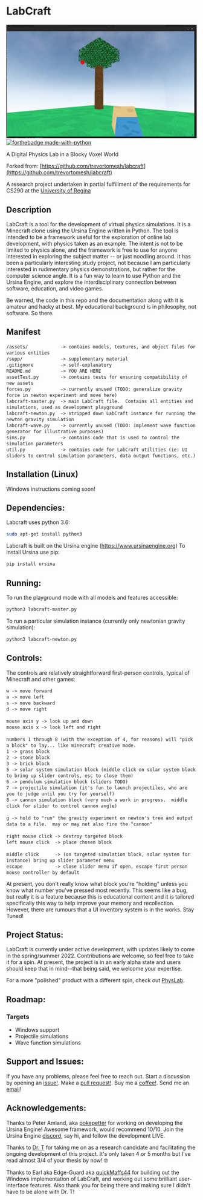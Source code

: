 # LabCraft
![screenshot](supp/labcraft-screen1.png)
[![forthebadge made-with-python](http://ForTheBadge.com/images/badges/made-with-python.svg)](https://www.python.org/)

A Digital Physics Lab in a Blocky Voxel World

Forked from: [https://github.com/trevortomesh/labcraft](https://github.com/trevortomesh/labcraft)

A research project undertaken in partial fulfillment of the requirements for CS290 at the [University of Regina](www.uregina.ca)

## Description

LabCraft is a tool for the development of virtual physics simulations.  It is a Minecraft clone using the Ursina Engine written in Python.  The tool is intended to be a framework useful for the exploration of online lab development, with physics taken as an example.  The intent is not to be limited to physics alone, and the framework is free to use for anyone interested in exploring the subject matter -- or just noodling around.  It has been a particularly interesting study project, not because I am particularly interested in rudimentary physics demonstrations, but rather for the computer science angle.  It is a fun way to learn to use Python and the Ursina Engine, and explore the interdisciplinary connection between software, education, and video games.

Be warned, the code in this repo and the documentation along with it is amateur and hacky at best.  My educational background is in philosophy, not software.  So there.

## Manifest

```
/assets/            -> contains models, textures, and object files for various entities
/supp/              -> supplementary material
.gitignore          -> self-explanatory
README.md           -> YOU ARE HERE
assetTest.py        -> contains tests for ensuring compatibility of new assets
forces.py           -> currently unused (TODO: generalize gravity force in newton experiment and move here)
labcraft-master.py  -> main LabCraft file.  Contains all entities and simulations, used as development playground
labcraft-newton.py  -> stripped down LabCraft instance for running the newton gravity simulation
labcraft-wave.py    -> currently unused (TODO: implement wave function generator for illustrative purposes)
sims.py             -> contains code that is used to control the simulation parameters
util.py             -> contains code for LabCraft utilities (ie: UI sliders to control simulation parameters, data output functions, etc.)
```

## Installation (Linux)

Windows instructions coming soon!

## Dependencies:
Labcraft uses python 3.6:
```bash
sudo apt-get install python3
```

Labcraft is built on the Ursina engine (https://www.ursinaengine.org)
To install Ursina use pip:
``` bash
pip install ursina

```

## Running:
To run the playground mode with all models and features accessible:
```bash
python3 labcraft-master.py
```

To run a particular simulation instance (currently only newtonian gravity simulation):
```bash
python3 labcraft-newton.py
```

## Controls:
The controls are relatively straightforward first-person controls, typical of Minecraft and other games:
```
w -> move forward
a -> move left
s -> move backward
d -> move right

mouse axis y -> look up and down
mouse axis x -> look left and right

numbers 1 through 8 (with the exception of 4, for reasons) will "pick a block" to lay... like minecraft creative mode.
1 -> grass block
2 -> stone block
3 -> brick block
5 -> solar system simulation block (middle click on solar system block to bring up slider controls, esc to close them)
6 -> pendulum simulation block (sliders TODO)
7 -> projectile simulation (it's fun to launch projectiles, who are you to judge until you try for yourself)
8 -> cannon simulation block (very much a work in progress.  middle click for slider to control cannon angle)

g -> hold to "run" the gravity experiment on newton's tree and output data to a file.  may or may not also fire the "cannon"

right mouse click -> destroy targeted block
left mouse click  -> place chosen block

middle click      -> (on targeted simulation block, solar system for instance) bring up slider parameter menu
escape            -> close slider menu if open, escape first person mouse controller by default
```

At present, you don't really know what block you're "holding" unless you know what number you've pressed most recently.  This seems like a bug, but really it is a feature because this is educational content and it is tailored specifically this way to help improve your memory and recollection.  However, there are rumours that a UI inventory system is in the works.  Stay Tuned!

## Project Status:

LabCraft is currently under active development, with updates likely to come in the spring/summer 2022.  Contributions are welcome, so feel free to take it for a spin.  At present, the project is in an early alpha state and users should keep that in mind--that being said, we welcome your expertise.

For a more "polished" product with a different spin, check out [PhysLab](https://colin-price.wbs.uni.worc.ac.uk/PhysLab/PhysLab.htm).

## Roadmap:

### Targets

- Windows support
- Projectile simulations
- Wave function simulations

## Support and Issues:

If you have any problems, please feel free to reach out.  Start a discussion by opening an [issue!](https://github.com/uncleBlobby/labcraft/issues).  Make a [pull request!](https://github.com/uncleBlobby/labcraft/pulls).  Buy me a [coffee!](https://www.youtube.com/watch?v=dQw4w9WgXcQ).  Send me an [email](mailto:dc.christianson@gmail.com)!

## Acknowledgements:

Thanks to Peter Amland, aka [pokepetter](https://github.com/pokepetter/ursina) for working on developing the Ursina Engine!  Awesome framework, would recommend 10/10.  Join the Ursina Engine [discord](https://discord.gg/C8aaC4jSCd), say hi, and follow the development LIVE.

Thanks to [Dr. T](https://github.com/trevortomesh) for taking me on as a research candidate and facilitating the ongoing development of this project.  It's only taken 4 or 5 months but I've read almost 3/4 of your thesis by now! 🤓

Thanks to Earl aka Edge-Guard aka [quickMaffs44](https://github.com/quickMaffs44) for building out the Windows implementation of LabCraft, and working out some brilliant user-interface features.  Also thank you for being there and making sure I didn't have to be alone with Dr. T!


